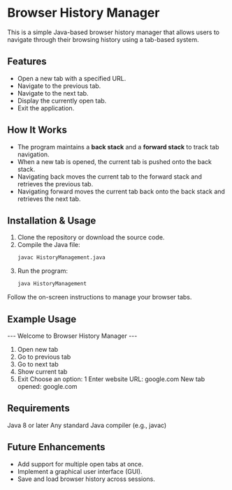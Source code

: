 # Browser History Manager

This is a simple Java-based browser history manager that allows users to navigate through their browsing history using a tab-based system.

## Features

- Open a new tab with a specified URL.
- Navigate to the previous tab.
- Navigate to the next tab.
- Display the currently open tab.
- Exit the application.

## How It Works

- The program maintains a **back stack** and a **forward stack** to track tab navigation.
- When a new tab is opened, the current tab is pushed onto the back stack.
- Navigating back moves the current tab to the forward stack and retrieves the previous tab.
- Navigating forward moves the current tab back onto the back stack and retrieves the next tab.

## Installation & Usage

1. Clone the repository or download the source code.
2. Compile the Java file:
   ```sh
   javac HistoryManagement.java
3. Run the program:
   ```sh
   java HistoryManagement
   
Follow the on-screen instructions to manage your browser tabs.

## Example Usage

--- Welcome to Browser History Manager ---
1. Open new tab
2. Go to previous tab
3. Go to next tab
4. Show current tab
5. Exit
Choose an option: 1
Enter website URL: google.com
New tab opened: google.com

## Requirements

Java 8 or later
Any standard Java compiler (e.g., javac)

## Future Enhancements

- Add support for multiple open tabs at once.
- Implement a graphical user interface (GUI).
- Save and load browser history across sessions.
